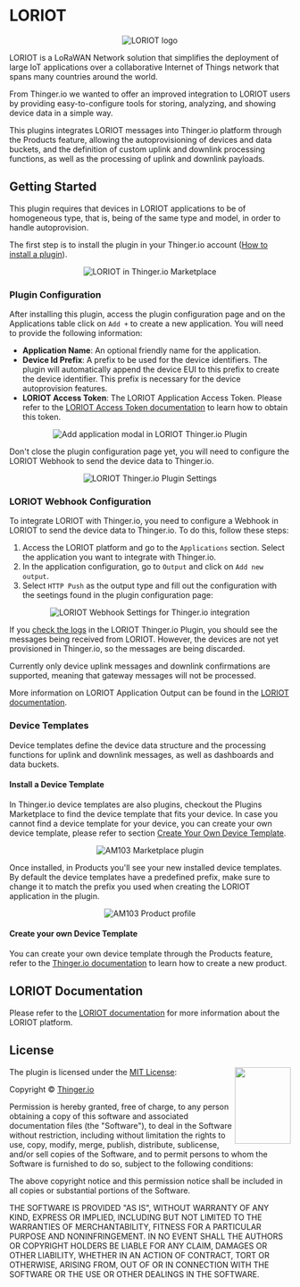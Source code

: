 
# LORIOT 

<p align="center">
  <img src="/plugins/loriot/assets/loriot-logo.png" onerror="this.src='https://marketplace.thinger.io/plugins/loriot/assets/loriot-logo.png';this.onerror='';" alt="LORIOT logo">
</p>

LORIOT is a LoRaWAN Network solution that simplifies the deployment of large IoT applications over a collaborative Internet of Things network that spans many countries around the world.

From Thinger.io we wanted to offer an improved integration to LORIOT users by providing easy-to-configure tools for storing, analyzing, and showing device data in a simple way.

This plugins integrates LORIOT messages into Thinger.io platform through the Products feature, allowing the autoprovisioning of devices and data buckets, and the definition of custom uplink and downlink processing functions, as well as the processing of uplink and downlink payloads.

## Getting Started

This plugin requires that devices in LORIOT applications to be of homogeneous type, that is, being of the same type and model, in order to handle autoprovision.

The first step is to install the plugin in your Thinger.io account ([How to install a plugin](https://marketplace.thinger.io/plugins/managing/#install-and-deploy-an-existent-plugin)).

<p align="center">
  <img src="/plugins/loriot/assets/loriot_plugin_marketplace.png" onerror="this.src='https://marketplace.thinger.io/plugins/loriot/assets/loriot_plugin_marketplace.png';this.onerror='';" alt="LORIOT in Thinger.io Marketplace">
</p>

### Plugin Configuration

After installing this plugin, access the plugin configuration page and on the Applications table click on `Add +` to create a new application. You will need to provide the following information:

- **Application Name**: An optional friendly name for the application.
- **Device Id Prefix**: A prefix to be used for the device identifiers. The plugin will automatically append the device EUI to this prefix to create the device identifier. This prefix is necessary for the device autoprovision features.
- **LORIOT Access Token**: The LORIOT Application Access Token. Please refer to the [LORIOT Access Token documentation](https://docs.loriot.io/space/NMS/6031583/Access+Tokens) to learn how to obtain this token.

<p align="center">
  <img src="/plugins/loriot/assets/add_application.png" onerror="this.src='https://marketplace.thinger.io/plugins/loriot/assets/add_application.png';this.onerror='';" alt="Add application modal in LORIOT Thinger.io Plugin">
</p>

Don't close the plugin configuration page yet, you will need to configure the LORIOT Webhook to send the device data to Thinger.io.

<p align="center">
  <img src="/plugins/loriot/assets/loriot_plugin.png" onerror="this.src='https://marketplace.thinger.io/plugins/loriot/assets/loriot_plugin.png';this.onerror='';" alt="LORIOT Thinger.io Plugin Settings">
</p>

 
###  LORIOT Webhook Configuration

To integrate LORIOT with Thinger.io, you need to configure a Webhook in LORIOT to send the device data to Thinger.io. To do this, follow these steps:

1. Access the LORIOT platform and go to the `Applications` section. Select the application you want to integrate with Thinger.io.
2. In the application configuration, go to `Output` and click on `Add new output`.
3. Select `HTTP Push` as the output type and fill out the configuration with the seetings found in the plugin configuration page:

<p align="center">
  <img src="/plugins/loriot/assets/loriot_webhook_settings.png" onerror="this.src='https://marketplace.thinger.io/plugins/loriot/assets/loriot_webhook_settings.png';this.onerror='';" alt="LORIOT Webhook Settings for Thinger.io integration">
</p>

If you [check the logs](https://marketplace.thinger.io/plugins/managing/#analyzing-the-logs) in the LORIOT Thinger.io Plugin, you should see the messages being received from LORIOT. However, the devices are not yet provisioned in Thinger.io, so the messages are being discarded.

Currently only device uplink messages and downlink confirmations are supported, meaning that gateway messages will not be processed.

More information on LORIOT Application Output can be found in the [LORIOT documentation](https://docs.loriot.io/space/NMS/6033171/Application+Outputs).

### Device Templates

Device templates define the device data structure and the processing functions for uplink and downlink messages, as well as dashboards and data buckets.

#### Install a Device Template

In Thinger.io device templates are also plugins, checkout the Plugins Marketplace to find the device template that fits your device. In case you cannot find a device template for your device, you can create your own device template, please refer to section [Create Your Own Device Template](#create-your-own-device-template).

<p align="center">
  <img src="/plugins/loriot/assets/am103_plugin.png" onerror="this.src='https://marketplace.thinger.io/plugins/loriot/assets/am103_plugin.png';this.onerror='';" alt="AM103 Marketplace plugin">
</p>

Once installed, in Products you'll see your new installed device templates. By default the device templates have a predefined prefix, make sure to change it to match the prefix you used when creating the LORIOT application in the plugin.

<p align="center">
  <img src="/plugins/loriot/assets/am103_product_profile.png" onerror="this.src='https://marketplace.thinger.io/plugins/loriot/assets/am103_product_profile.png';this.onerror='';" alt="AM103 Product profile">
</p>

#### Create your own Device Template

You can create your own device template through the Products feature, refer to the [Thinger.io documentation](https://docs.thinger.io/products) to learn how to create a new product.

## LORIOT Documentation

Please refer to the [LORIOT documentation](https://docs.loriot.io/) for more information about the LORIOT platform.

## License

<a href="http://opensource.org/">
  <img style="float: right;" width="100px" height="137px" src="/assets/OSI_Standard_Logo_0.svg" onerror="this.src='https://marketplace.thinger.io/assets/OSI_Standard_Logo_0.svg';this.onerror='';">
</a>

The plugin is licensed under the [MIT License](http://opensource.org/licenses/MIT):

Copyright &copy; [Thinger.io](http://thinger.io)

Permission is hereby granted, free of charge, to any person obtaining a copy of this software and associated documentation files (the "Software"), to deal in the Software without restriction, including without limitation the rights to use, copy, modify, merge, publish, distribute, sublicense, and/or sell copies of the Software, and to permit persons to whom the Software is furnished to do so, subject to the following conditions:

The above copyright notice and this permission notice shall be included in all copies or substantial portions of the Software.

THE SOFTWARE IS PROVIDED "AS IS", WITHOUT WARRANTY OF ANY KIND, EXPRESS OR IMPLIED, INCLUDING BUT NOT LIMITED TO THE WARRANTIES OF MERCHANTABILITY, FITNESS FOR A PARTICULAR PURPOSE AND NONINFRINGEMENT. IN NO EVENT SHALL THE AUTHORS OR COPYRIGHT HOLDERS BE LIABLE FOR ANY CLAIM, DAMAGES OR OTHER LIABILITY, WHETHER IN AN ACTION OF CONTRACT, TORT OR OTHERWISE, ARISING FROM, OUT OF OR IN CONNECTION WITH THE SOFTWARE OR THE USE OR OTHER DEALINGS IN THE SOFTWARE.
